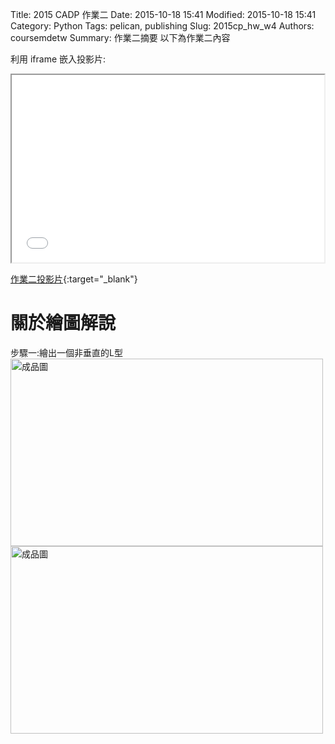Title: 2015 CADP 作業二
Date: 2015-10-18 15:41
Modified: 2015-10-18 15:41
Category: Python
Tags: pelican, publishing
Slug: 2015cp_hw_w4
Authors: coursemdetw
Summary: 作業二摘要
以下為作業二內容

利用 iframe 嵌入投影片:

<iframe src="simplest2.html" width="500" height="300"></iframe>

[作業二投影片](simplest2.html){:target="_blank"}

關於繪圖解說
============

步驟一:繪出一個非垂直的L型
<img src="https://copy.com/8ZBPUMlMFsG7lxZG" width="500" height="300" alt="成品圖"></img>
<img src="https://copy.com/XJ0d1wqxcYPGniQS" width="500" height="300" alt="成品圖"></img>

